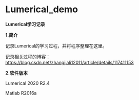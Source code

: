 # Lumerical_demo
**Lumerical学习记录**

**1.简介**

记录Lumerical的学习过程，并将程序整理在这里。

记录相关过程的博客：https://blog.csdn.net/zhangjiali12011/article/details/117411153



**2.软件版本**

Lumerical 2020 R2.4

Matlab R2016a
